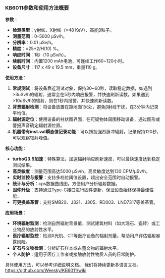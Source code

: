 ### KB6011参数和使用方法概要

**参数**：

- **检测类型**：γ射线、X射线（>48 KeV）、高能β粒子。
- **测量范围**：0–5000 μSv/h。
- **分辨率**：0.01 μSv/h。
- **精度**：±25+2/H(10) %。
- **响应时间**：1秒（10 μSv/h）。
- **续航时间**：内置1200 mAh电池，可连续工作60~120小时。
- **设备尺寸**：117 x 49 x 19.5 mm，重量110 g。

**使用方法**：

1. **常规测试**：将设备靠近测试对象，保持30~60秒，读取稳定数据，如遇到>3uSv/h的辐射，通常会在5秒内响应报警，并快速刷新读数。如果遇到>10uSv/h的辐射，则在1秒内报警，并快速刷新读数。
2. **背景辐射检测**：将设备放置在距地面1米处，避免β射线干扰，在3分钟内记录平均值。
3. **辐射源定位**：使用设备的柱状图界面，在可疑物体周围移动设备，通过图形或警报声音确定辐射源位置。
4. **机器带有inst.val瞬态值记录功能**：可以捕捉强烈脉冲辐射，记录保持120秒，可以观察辐射峰值。

**核心功能**：

- **turboQ3.5加速**：特殊算法，加速辐射响应刷新速度，可以最快速度达到稳定测试结果。
- **高灵敏度**：测量范围高达5000 μSv/h，高灵敏度达到130 CPM/μSv/h。
- **实时监控与报警**：支持多档位阈值设置，超出安全范围时自动报警。
- **统计与分析**：cps数据曲线图，方便用户分析辐射数据。
- **固件升级**：支持通过Type-C接口进行固件更新，保证设备始终保持最佳性能。
- **可更换盖革管**：支持SMB20、J321、J305、RD003、LND7317等盖革管。

**应用场景**：

- **环境辐射监测**：检测自然辐射背景值，测试建筑材料（如大理石、瓷砖）或工业物品的放射性水平。
- **医疗辐射监控**：检测X光机、CT等医疗设备的辐射剂量，帮助用户评估辐射暴露风险。
- **矿石与文物检测**：分析矿石样本或古董文物的辐射水平。
- **个人防护**：适用于医疗工作者或接触放射性物质人员的日常防护。

具体使用方法，可以参考详细说明文档。 我们将持续更新多语言文档。https://github.com/Weesky/KB6011/wiki


